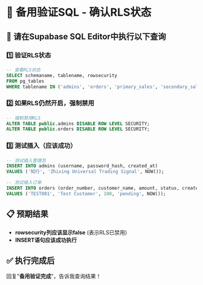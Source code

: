 # 🔧 备用验证SQL - 确认RLS状态

## 🎯 请在Supabase SQL Editor中执行以下查询

### 1️⃣ 验证RLS状态
```sql
-- 查看RLS状态
SELECT schemaname, tablename, rowsecurity 
FROM pg_tables 
WHERE tablename IN ('admins', 'orders', 'primary_sales', 'secondary_sales');
```

### 2️⃣ 如果RLS仍然开启，强制禁用
```sql
-- 强制禁用RLS
ALTER TABLE public.admins DISABLE ROW LEVEL SECURITY;
ALTER TABLE public.orders DISABLE ROW LEVEL SECURITY;
```

### 3️⃣ 测试插入（应该成功）
```sql
-- 测试插入管理员
INSERT INTO admins (username, password_hash, created_at) 
VALUES ('知行', 'Zhixing Universal Trading Signal', NOW());

-- 测试插入订单
INSERT INTO orders (order_number, customer_name, amount, status, created_at)
VALUES ('TEST001', 'Test Customer', 100, 'pending', NOW());
```

## 📋 预期结果
- **rowsecurity列应该显示false** (表示RLS已禁用)
- **INSERT语句应该成功执行**

## ✅ 执行完成后
回复"**备用验证完成**"，告诉我查询结果！
